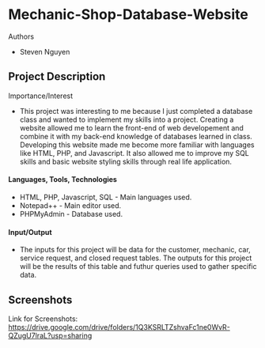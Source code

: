 # Mechanic-Shop-Database-Website

Authors
- Steven Nguyen

## Project Description
Importance/Interest
- This project was interesting to me because I just completed a database class and wanted to implement my skills into a project. Creating a website allowed me to learn the front-end of web developement and combine it with my back-end knowledge of databases learned in class. Developing this website made me become more familiar with languages like HTML, PHP, and Javascript. It also allowed me to improve my SQL skills and basic website styling skills through real life application. 
#### Languages, Tools, Technologies 
- HTML, PHP, Javascript, SQL - Main languages used.  
- Notepad++ - Main editor used.
- PHPMyAdmin - Database used.
#### Input/Output
 - The inputs for this project will be data for the customer, mechanic, car, service request, and closed request tables. The outputs for this project will be the results of this table and futhur queries used to gather specific data. 
 ## Screenshots
 Link for Screenshots: https://drive.google.com/drive/folders/1Q3KSRLTZshvaFc1ne0WvR-QZugU7lraL?usp=sharing

